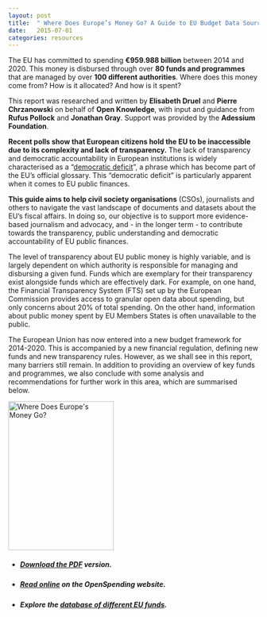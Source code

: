 ```yaml
---
layout: post
title:  " Where Does Europe’s Money Go? A Guide to EU Budget Data Sources "
date:   2015-07-01
categories: resources
---
```

The EU has committed to spending **€959.988 billion** between 2014 and 2020. This money is disbursed through over **80 funds and programmes** that are managed by over **100 different authorities**. Where does this money come from? How is it allocated? And how is it spent?

This report was researched and written by **Elisabeth Druel** and **Pierre Chrzanowski** on behalf of **Open Knowledge**, with input and guidance from **Rufus Pollock** and **Jonathan Gray**. Support was provided by the **Adessium Foundation**.

**Recent polls show that European citizens hold the EU to be inaccessible due to its complexity and lack of transparency.** The lack of transparency and democratic accountability in European institutions is widely characterised as a “[democratic deficit](http://europa.eu/legislation_summaries/glossary/democratic_deficit_en.htm)”, a phrase which has become part of the EU’s official glossary. This “democratic deficit” is particularly apparent when it comes to EU public finances.

**This guide aims to help civil society organisations** (CSOs), journalists and others to navigate the vast landscape of documents and datasets about the EU’s fiscal affairs. In doing so, our objective is to support more evidence-based journalism and advocacy, and - in the longer term - to contribute towards the transparency, public understanding and democratic accountability of EU public finances.

The level of transparency about EU public money is highly variable, and is largely dependent on which authority is responsible for managing and disbursing a given fund. Funds which are exemplary for their transparency exist alongside funds which are effectively dark. For example, on one hand, the Financial Transparency System (FTS) set up by the European Commission provides access to granular open data about spending, but only concerns about 20% of total spending. On the other hand, information about public money spent by EU Members States is often unavailable to the public.

The European Union has now entered into a new budget framework for 2014-2020. This is accompanied by a new financial regulation, defining new funds and new transparency rules. However, as we shall see in this report, many barriers still remain. In addition to providing an overview of key funds and programmes, we also conclude with some analysis and recommendations for further work in this area, which are summarised below.

<tbody><tr style="border: none"><td style="border: none">
<a href="http://community.openspending.org/resources/eu/pdf/WhereDoesEuropesMoneyGo.pdf" target="_blank"><img src="http://blog.okfn.org/files/2015/07/Screen-Shot-2015-07-01-at-15.25.37-212x300.png" alt="Where Does Europe's Money Go?" width="212" height="300"></a></td>
<td style="vertical-align:middle; border:none;">
<ul>
<li><h5><a target="_blank" href="http://community.openspending.org/resources/eu/pdf/WhereDoesEuropesMoneyGo.pdf">Download the PDF</a> version.</h5></li>
<li><h5><a target="_blank" href="http://community.openspending.org/resources/eu/">Read online</a> on the OpenSpending website.</h5></li>

<li><h5>Explore the <a href="http://community.openspending.org/resources/eu/funds/" target="_blank">database of different EU funds</a>.</h5></li>
</ul></td></tr></tbody>
